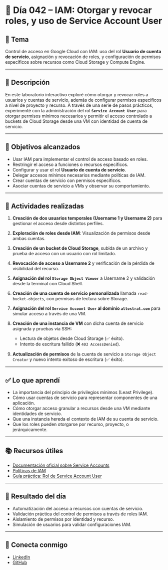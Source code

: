 # 📅 Día 042 – IAM: Otorgar y revocar roles, y uso de Service Account User

## 📌 Tema

Control de acceso en Google Cloud con IAM: uso del rol **Usuario de cuenta de servicio**, asignación y revocación de roles, y configuración de permisos específicos sobre recursos como Cloud Storage y Compute Engine.

---

## 📘 Descripción

En este laboratorio interactivo exploré cómo otorgar y revocar roles a usuarios y cuentas de servicio, además de configurar permisos específicos a nivel de proyecto y recurso. A través de una serie de pasos prácticos, experimenté con la administración del rol **`Service Account User`** para otorgar permisos mínimos necesarios y permitir el acceso controlado a buckets de Cloud Storage desde una VM con identidad de cuenta de servicio.

---

## 🎯 Objetivos alcanzados

- Usar IAM para implementar el control de acceso basado en roles.
- Restringir el acceso a funciones o recursos específicos.
- Configurar y usar el rol **Usuario de cuenta de servicio**.
- Delegar accesos mínimos necesarios mediante políticas de IAM.
- Crear cuentas de servicio con permisos específicos.
- Asociar cuentas de servicio a VMs y observar su comportamiento.

---

## 🧪 Actividades realizadas

1. **Creación de dos usuarios temporales (Username 1 y Username 2)** para gestionar el acceso desde distintos perfiles.
2. **Exploración de roles desde IAM**: Visualización de permisos desde ambas cuentas.
3. **Creación de un bucket de Cloud Storage**, subida de un archivo y prueba de acceso con un usuario con rol limitado.
4. **Revocación de acceso a Username 2** y verificación de la pérdida de visibilidad del recurso.
5. **Asignación del rol `Storage Object Viewer`** a Username 2 y validación desde la terminal con Cloud Shell.
6. **Creación de una cuenta de servicio personalizada** llamada `read-bucket-objects`, con permisos de lectura sobre Storage.
7. **Asignación del rol `Service Account User` al dominio `altostrat.com`** para simular acceso a través de una VM.
8. **Creación de una instancia de VM** con dicha cuenta de servicio asignada y pruebas vía SSH:

   - Lectura de objetos desde Cloud Storage (✅ éxito).
   - Intento de escritura fallido (❌ `403 AccessDenied`).

9. **Actualización de permisos** de la cuenta de servicio a `Storage Object Creator` y nuevo intento exitoso de escritura (✅ éxito).

---

## ✅ Lo que aprendí

- La importancia del principio de privilegios mínimos (Least Privilege).
- Cómo usar cuentas de servicio para representar componentes de una aplicación.
- Cómo otorgar acceso granular a recursos desde una VM mediante identidades de servicio.
- Que una instancia hereda el contexto de IAM de su cuenta de servicio.
- Que los roles pueden otorgarse por recurso, proyecto, o jerárquicamente.

---

## 📚 Recursos útiles

- [Documentación oficial sobre Service Accounts](https://cloud.google.com/iam/docs/understanding-service-accounts)
- [Políticas de IAM](https://cloud.google.com/iam/docs/policies)
- [Guía práctica: Rol de Service Account User](https://cloud.google.com/iam/docs/impersonating-service-accounts)

---

## 🌟 Resultado del día

- Automatización del acceso a recursos con cuentas de servicio.
- Validación práctica del control de permisos a través de roles IAM.
- Aislamiento de permisos por identidad y recurso.
- Simulación de usuarios para validar configuraciones IAM.

---

## 🤝 Conecta conmigo

- [LinkedIn](https://www.linkedin.com/in/luis-felipe-carrasco/)
- [GitHub](https://github.com/pipeddev/100-dia-de-cloud)
